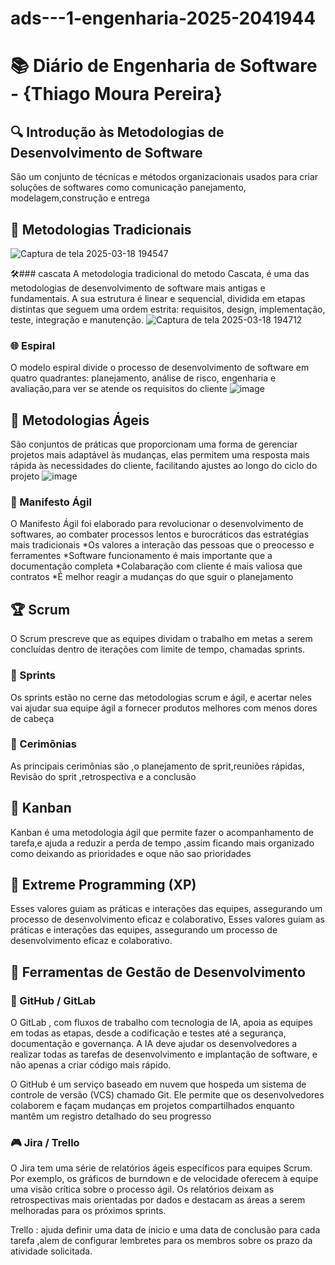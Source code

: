 # ads---1-engenharia-2025-2041944
# 📚 Diário de Engenharia de Software - {Thiago Moura Pereira}

## 🔍 Introdução às Metodologias de Desenvolvimento de Software  
São um conjunto de técnicas e métodos organizacionais usados para criar soluções de softwares como comunicação panejamento, modelagem,construção e entrega

## 📖 Metodologias Tradicionais
![Captura de tela 2025-03-18 194547](https://github.com/user-attachments/assets/bcf2a098-123c-48e2-8eec-143f03b0dc51)


🛠️### cascata
A metodologia tradicional do metodo Cascata, é uma das metodologias de desenvolvimento de software mais antigas e fundamentais. A sua estrutura é linear e sequencial, dividida em etapas distintas que seguem uma ordem estrita: requisitos, design, implementação, teste, integração e manutenção.
![Captura de tela 2025-03-18 194712](https://github.com/user-attachments/assets/62dcb88c-fbe1-4dab-8303-7e83ed164e81)

### 🌐 Espiral  
O modelo espiral divide o processo de desenvolvimento de software em quatro quadrantes: planejamento, análise de risco, engenharia e avaliação,para ver se atende os requisitos do cliente 
![image](https://github.com/user-attachments/assets/b6fc8ff6-535b-49d1-b589-eee83ade5868)

## 💪 Metodologias Ágeis 
São conjuntos de práticas que proporcionam uma forma de gerenciar projetos mais adaptável às mudanças, elas permitem uma resposta mais rápida às necessidades do cliente, facilitando ajustes ao longo do ciclo do projeto
![image](https://github.com/user-attachments/assets/f02f2721-af80-4132-8b95-91fef283a483)


### 📖 Manifesto Ágil  
O Manifesto Ágil foi elaborado para revolucionar o desenvolvimento de softwares, ao combater processos lentos e burocráticos das estratégias mais tradicionais 
*Os valores a interação das pessoas que o preocesso e ferramentes 
*Software funcionamento é mais importante que a documentação completa
*Colabaração com cliente é mais valiosa que contratos
*É melhor reagir a mudanças do que sguir o planejamento 


## 🏆 Scrum 
O Scrum prescreve que as equipes dividam o trabalho em metas a serem concluídas dentro de iterações com limite de tempo, chamadas sprints.


### 📅 Sprints  
Os sprints estão no cerne das metodologias scrum e ágil, e acertar neles vai ajudar sua equipe ágil a fornecer produtos melhores com menos dores de cabeça


### 💬 Cerimônias  
As principais cerimônias são ,o planejamento de sprit,reuniões rápidas, Revisão do sprit ,retrospectiva e a  conclusão 

## 🎯 Kanban  
Kanban é uma metodologia ágil que permite fazer o acompanhamento de tarefa,e ajuda a reduzir a perda de tempo ,assim ficando mais organizado como deixando as prioridades e oque não sao prioridades 

## 🚀 Extreme Programming (XP)  
Esses valores guiam as práticas e interações das equipes, assegurando um processo de desenvolvimento eficaz e colaborativo,  Esses valores guiam as práticas e interações das equipes, assegurando um processo de desenvolvimento eficaz e colaborativo.

## 🔧 Ferramentas de Gestão de Desenvolvimento  
### 💪 GitHub / GitLab  
O GitLab , com fluxos de trabalho com tecnologia de IA, apoia as equipes em todas as etapas, desde a codificação e testes até a segurança, documentação e governança. A IA deve ajudar os desenvolvedores a realizar todas as tarefas de desenvolvimento e implantação de software, e não apenas a criar código mais rápido.

O GitHub é um serviço baseado em nuvem que hospeda um sistema de controle de versão (VCS) chamado Git. Ele permite que os desenvolvedores colaborem e façam mudanças em projetos compartilhados enquanto mantêm um registro detalhado do seu progresso

### 🎮 Jira / Trello  
O Jira tem uma série de relatórios ágeis específicos para equipes Scrum. Por exemplo, os gráficos de burndown e de velocidade oferecem à equipe uma visão crítica sobre o processo ágil. Os relatórios deixam as retrospectivas mais orientadas por dados e destacam as áreas a serem melhoradas para os próximos sprints.

Trello : ajuda definir uma data de inicio e uma data de conclusão para cada tarefa ,alem de configurar lembretes para os membros sobre os prazo da atividade solicitada.


